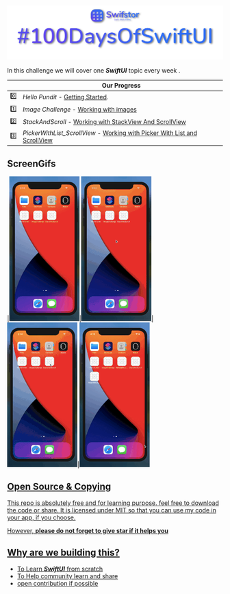 <a href="https://swifstor.com"><img src="Images/swiftBanner.png" /></a>

In this challenge we will cover one ***_SwiftUI_*** topic every week .


|         | Our Progress  |
----------|-----------------
:zero: | _Hello Pundit_ - [Getting Started](https://github.com/KhamkhaDeveloper/100DaysOfSwiftUI/tree/master/HelloPundit).
:one: | _Image Challenge_ -  [Working with images](https://github.com/KhamkhaDeveloper/100DaysOfSwiftUI/tree/master/ImageChallenge)
:two: | _StackAndScroll_ -  [Working with StackView And ScrollView](https://github.com/KhamkhaDeveloper/100DaysOfSwiftUI/tree/master/ImageChallenge)
:three: | _PickerWithList_ScrollView_ -  [Working with Picker With List and ScrollView](https://github.com/KhamkhaDeveloper/100DaysOfSwiftUI/tree/master/PickerWithList_ScrollView)


## ScreenGifs
|<a href="https://swifstor.com"><img src="Images/swiftui_lesson1.gif" />|<a href="https://swifstor.com"><img src="Images/swiftui_lesson2.gif" />|<a href="https://swifstor.com"><img src="Images/swiftui_lesson3.gif" />|<a href="https://swifstor.com"><img src="Images/swiftui_lesson4.gif" />

## Open Source & Copying

This repo is absolutely free and for learning purpose. feel free to download the code or share.
It is licensed under MIT so that you can use my code in your app, if you choose.

However, **please do not forget to give star if it helps you**

## Why are we building this?

- To Learn ***SwiftUI*** from scratch
- To Help community learn and share
- open contribution if possible
